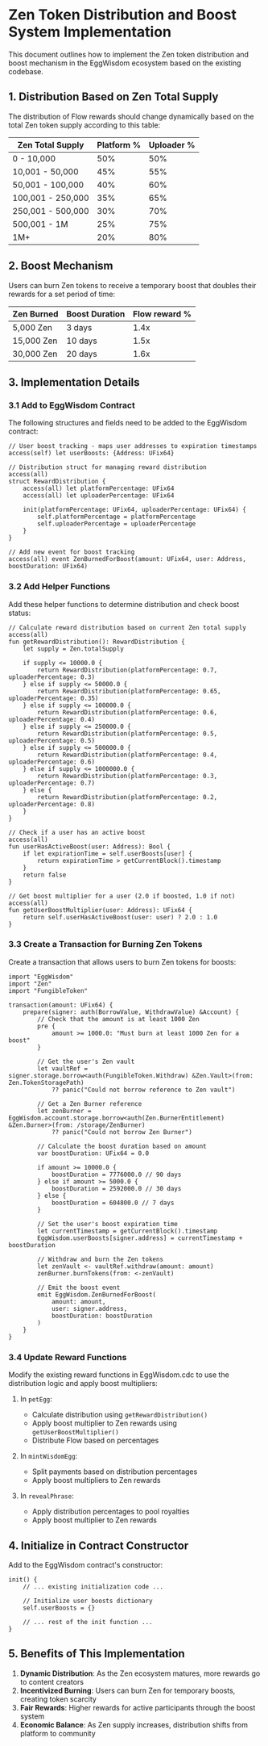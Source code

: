 # Zen Token Distribution and Boost System Implementation

This document outlines how to implement the Zen token distribution and boost mechanism in the EggWisdom ecosystem based on the existing codebase.

## 1. Distribution Based on Zen Total Supply

The distribution of Flow rewards should change dynamically based on the total Zen token supply according to this table:

| Zen Total Supply | Platform % | Uploader % |
|------------------|------------|------------|
| 0 - 10,000       | 50%        | 50%        |
| 10,001 - 50,000  | 45%        | 55%        |
| 50,001 - 100,000 | 40%        | 60%        |
| 100,001 - 250,000| 35%        | 65%        |
| 250,001 - 500,000| 30%        | 70%        |
| 500,001 - 1M     | 25%        | 75%        |
| 1M+              | 20%        | 80%        |

## 2. Boost Mechanism

Users can burn Zen tokens to receive a temporary boost that doubles their rewards for a set period of time:

| Zen Burned | Boost Duration | Flow reward % |
|------------|----------------| ------------- |
| 5,000 Zen  | 3 days         | 1.4x
| 15,000 Zen  | 10 days        | 1.5x
| 30,000 Zen | 20 days        | 1.6x

## 3. Implementation Details

### 3.1 Add to EggWisdom Contract

The following structures and fields need to be added to the EggWisdom contract:

```cadence
// User boost tracking - maps user addresses to expiration timestamps
access(self) let userBoosts: {Address: UFix64}

// Distribution struct for managing reward distribution
access(all)
struct RewardDistribution {
    access(all) let platformPercentage: UFix64
    access(all) let uploaderPercentage: UFix64

    init(platformPercentage: UFix64, uploaderPercentage: UFix64) {
        self.platformPercentage = platformPercentage
        self.uploaderPercentage = uploaderPercentage
    }
}

// Add new event for boost tracking
access(all) event ZenBurnedForBoost(amount: UFix64, user: Address, boostDuration: UFix64)
```

### 3.2 Add Helper Functions

Add these helper functions to determine distribution and check boost status:

```cadence
// Calculate reward distribution based on current Zen total supply
access(all) 
fun getRewardDistribution(): RewardDistribution {
    let supply = Zen.totalSupply

    if supply <= 10000.0 {
        return RewardDistribution(platformPercentage: 0.7, uploaderPercentage: 0.3)
    } else if supply <= 50000.0 {
        return RewardDistribution(platformPercentage: 0.65, uploaderPercentage: 0.35)
    } else if supply <= 100000.0 {
        return RewardDistribution(platformPercentage: 0.6, uploaderPercentage: 0.4)
    } else if supply <= 250000.0 {
        return RewardDistribution(platformPercentage: 0.5, uploaderPercentage: 0.5)
    } else if supply <= 500000.0 {
        return RewardDistribution(platformPercentage: 0.4, uploaderPercentage: 0.6)
    } else if supply <= 1000000.0 {
        return RewardDistribution(platformPercentage: 0.3, uploaderPercentage: 0.7)
    } else {
        return RewardDistribution(platformPercentage: 0.2, uploaderPercentage: 0.8)
    }
}

// Check if a user has an active boost
access(all)
fun userHasActiveBoost(user: Address): Bool {
    if let expirationTime = self.userBoosts[user] {
        return expirationTime > getCurrentBlock().timestamp
    }
    return false
}

// Get boost multiplier for a user (2.0 if boosted, 1.0 if not)
access(all)
fun getUserBoostMultiplier(user: Address): UFix64 {
    return self.userHasActiveBoost(user: user) ? 2.0 : 1.0
}
```

### 3.3 Create a Transaction for Burning Zen Tokens

Create a transaction that allows users to burn Zen tokens for boosts:

```cadence
import "EggWisdom"
import "Zen"
import "FungibleToken"

transaction(amount: UFix64) {
    prepare(signer: auth(BorrowValue, WithdrawValue) &Account) {
        // Check that the amount is at least 1000 Zen
        pre {
            amount >= 1000.0: "Must burn at least 1000 Zen for a boost"
        }
        
        // Get the user's Zen vault
        let vaultRef = signer.storage.borrow<auth(FungibleToken.Withdraw) &Zen.Vault>(from: Zen.TokenStoragePath)
            ?? panic("Could not borrow reference to Zen vault")
            
        // Get a Zen Burner reference
        let zenBurner = EggWisdom.account.storage.borrow<auth(Zen.BurnerEntitlement) &Zen.Burner>(from: /storage/ZenBurner)
            ?? panic("Could not borrow Zen Burner")
            
        // Calculate the boost duration based on amount
        var boostDuration: UFix64 = 0.0
        
        if amount >= 10000.0 {
            boostDuration = 7776000.0 // 90 days
        } else if amount >= 5000.0 {
            boostDuration = 2592000.0 // 30 days
        } else {
            boostDuration = 604800.0 // 7 days
        }
        
        // Set the user's boost expiration time
        let currentTimestamp = getCurrentBlock().timestamp
        EggWisdom.userBoosts[signer.address] = currentTimestamp + boostDuration
        
        // Withdraw and burn the Zen tokens
        let zenVault <- vaultRef.withdraw(amount: amount)
        zenBurner.burnTokens(from: <-zenVault)
        
        // Emit the boost event
        emit EggWisdom.ZenBurnedForBoost(
            amount: amount, 
            user: signer.address, 
            boostDuration: boostDuration
        )
    }
}
```

### 3.4 Update Reward Functions

Modify the existing reward functions in EggWisdom.cdc to use the distribution logic and apply boost multipliers:

1. In `petEgg`:
   - Calculate distribution using `getRewardDistribution()`
   - Apply boost multiplier to Zen rewards using `getUserBoostMultiplier()`
   - Distribute Flow based on percentages

2. In `mintWisdomEgg`:
   - Split payments based on distribution percentages
   - Apply boost multipliers to Zen rewards

3. In `revealPhrase`:
   - Apply distribution percentages to pool royalties
   - Apply boost multiplier to Zen rewards

## 4. Initialize in Contract Constructor

Add to the EggWisdom contract's constructor:

```cadence
init() {
    // ... existing initialization code ...
    
    // Initialize user boosts dictionary
    self.userBoosts = {}
    
    // ... rest of the init function ...
}
```

## 5. Benefits of This Implementation

1. **Dynamic Distribution**: As the Zen ecosystem matures, more rewards go to content creators
2. **Incentivized Burning**: Users can burn Zen for temporary boosts, creating token scarcity
3. **Fair Rewards**: Higher rewards for active participants through the boost system
4. **Economic Balance**: As Zen supply increases, distribution shifts from platform to community 